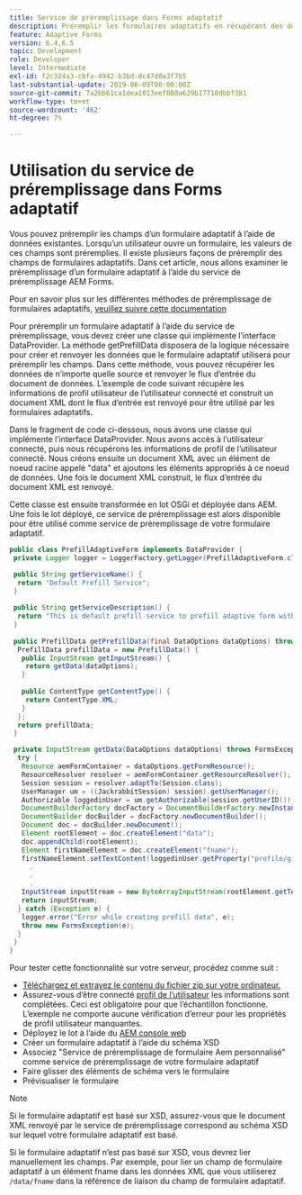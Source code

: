 ```yaml
---
title: Service de préremplissage dans Forms adaptatif
description: Préremplir les formulaires adaptatifs en récupérant des données à partir de sources de données principales.
feature: Adaptive Forms
version: 6.4,6.5
topic: Development
role: Developer
level: Intermediate
exl-id: f2c324a3-cbfa-4942-b3bd-dc47d8a3f7b5
last-substantial-update: 2019-06-09T00:00:00Z
source-git-commit: 7a2bb61ca1dea1013eef088a629b17718dbbf381
workflow-type: tm+mt
source-wordcount: '462'
ht-degree: 7%

---
```


# Utilisation du service de préremplissage dans Forms adaptatif

Vous pouvez préremplir les champs d’un formulaire adaptatif à l’aide de données existantes. Lorsqu’un utilisateur ouvre un formulaire, les valeurs de ces champs sont préremplies. Il existe plusieurs façons de préremplir des champs de formulaires adaptatifs. Dans cet article, nous allons examiner le préremplissage d’un formulaire adaptatif à l’aide du service de préremplissage AEM Forms.

Pour en savoir plus sur les différentes méthodes de préremplissage de formulaires adaptatifs, [veuillez suivre cette documentation](https://helpx.adobe.com/experience-manager/6-4/forms/using/prepopulate-adaptive-form-fields.html#AEMFormsprefillservice)

Pour préremplir un formulaire adaptatif à l’aide du service de préremplissage, vous devez créer une classe qui implémente l’interface DataProvider. La méthode getPrefillData disposera de la logique nécessaire pour créer et renvoyer les données que le formulaire adaptatif utilisera pour préremplir les champs. Dans cette méthode, vous pouvez récupérer les données de n’importe quelle source et renvoyer le flux d’entrée du document de données. L’exemple de code suivant récupère les informations de profil utilisateur de l’utilisateur connecté et construit un document XML dont le flux d’entrée est renvoyé pour être utilisé par les formulaires adaptatifs.

Dans le fragment de code ci-dessous, nous avons une classe qui implémente l’interface DataProvider. Nous avons accès à l’utilisateur connecté, puis nous récupérons les informations de profil de l’utilisateur connecté. Nous créons ensuite un document XML avec un élément de noeud racine appelé &quot;data&quot; et ajoutons les éléments appropriés à ce noeud de données. Une fois le document XML construit, le flux d’entrée du document XML est renvoyé.

Cette classe est ensuite transformée en lot OSGi et déployée dans AEM. Une fois le lot déployé, ce service de préremplissage est alors disponible pour être utilisé comme service de préremplissage de votre formulaire adaptatif.

```java
public class PrefillAdaptiveForm implements DataProvider {
 private Logger logger = LoggerFactory.getLogger(PrefillAdaptiveForm.class);

 public String getServiceName() {
  return "Default Prefill Service";
 }
 
 public String getServiceDescription() {
  return "This is default prefill service to prefill adaptive form with user data";
 }
 
 public PrefillData getPrefillData(final DataOptions dataOptions) throws FormsException {
  PrefillData prefillData = new PrefillData() {
   public InputStream getInputStream() {
    return getData(dataOptions);
   }
   
   public ContentType getContentType() {
    return ContentType.XML;
   }
  };
  return prefillData;
 }

 private InputStream getData(DataOptions dataOptions) throws FormsException {  
  try {
   Resource aemFormContainer = dataOptions.getFormResource();
   ResourceResolver resolver = aemFormContainer.getResourceResolver();
   Session session = resolver.adaptTo(Session.class);
   UserManager um = ((JackrabbitSession) session).getUserManager();
   Authorizable loggedinUser = um.getAuthorizable(session.getUserID());
   DocumentBuilderFactory docFactory = DocumentBuilderFactory.newInstance();
   DocumentBuilder docBuilder = docFactory.newDocumentBuilder();
   Document doc = docBuilder.newDocument();
   Element rootElement = doc.createElement("data");
   doc.appendChild(rootElement);
   Element firstNameElement = doc.createElement("fname");
   firstNameElement.setTextContent(loggedinUser.getProperty("profile/givenName")[0].getString());
     .
     .
     .
   InputStream inputStream = new ByteArrayInputStream(rootElement.getTextContent().getBytes());
   return inputStream;
  } catch (Exception e) {
   logger.error("Error while creating prefill data", e);
   throw new FormsException(e);
  }
 }
}
```

Pour tester cette fonctionnalité sur votre serveur, procédez comme suit :

* [Téléchargez et extrayez le contenu du fichier zip sur votre ordinateur.](assets/prefillservice.zip)
* Assurez-vous d’être connecté [profil de l’utilisateur](http://localhost:4502/libs/granite/security/content/useradmin) les informations sont complétées. Ceci est obligatoire pour que l’échantillon fonctionne. L’exemple ne comporte aucune vérification d’erreur pour les propriétés de profil utilisateur manquantes.
* Déployez le lot à l’aide du [AEM console web](http://localhost:4502/system/console/bundles)
* Créer un formulaire adaptatif à l’aide du schéma XSD
* Associez &quot;Service de préremplissage de formulaire Aem personnalisé&quot; comme service de préremplissage de votre formulaire adaptatif
* Faire glisser des éléments de schéma vers le formulaire
* Prévisualiser le formulaire

>[!NOTE]
>
>Si le formulaire adaptatif est basé sur XSD, assurez-vous que le document XML renvoyé par le service de préremplissage correspond au schéma XSD sur lequel votre formulaire adaptatif est basé.
>
>Si le formulaire adaptatif n’est pas basé sur XSD, vous devrez lier manuellement les champs. Par exemple, pour lier un champ de formulaire adaptatif à un élément fname dans les données XML que vous utiliserez `/data/fname`  dans la référence de liaison du champ de formulaire adaptatif.
